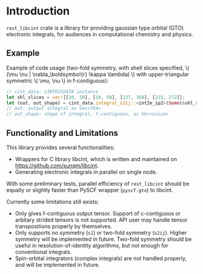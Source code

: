 # Introduction

`rest_libcint` crate is a library for providing gaussian type orbital (GTO) electronic integrals, for audiences in computational chemistry and physics.

## Example

Example of code usage (two-fold symmetry, with shell slices specified, \\( (\mu \nu | \nabla_\boldsymbol{r} \kappa \lambda) \\) with upper-triangular symmetric \\( \mu, \nu \\) in f-contiguous):
```rust
// cint_data: CINTR2CDATA instance
let shl_slices = vec![[10, 50], [10, 50], [127, 168], [215, 272]];
let (out, out_shape) = cint_data.integral_s2ij::<int2e_ip2>(Some(&shl_slices));
// out: output integral as Vec<f64>
// out_shape: shape of integral, f-contiguous, as Vec<usize>
```

## Functionality and Limitations

This library provides several functionalities:
- Wrappers for C library libcint, which is written and maintained on <https://github.com/sunqm/libcint>.
- Generating electronic integrals in parallel on single node.

With some preliminary tests, parallel efficiency of `rest_libcint` should be equally or slightly faster than PySCF wrapper (`pyscf.gto`) to libcint.

Currently some limitations still exists:
- Only gives f-contiguous output tensor. Support of c-contiguous or arbitary strided tensors is not supported.
  API user may handle tensor transpositions properly by themselves.
- Only supports no symmetry (`s1`) or two-fold symmetry (`s2ij`). Higher symmetry will be implemented in future.
  Two-fold symmetry should be useful in resolution-of-identity algorithms, but not enough for conventional integrals.
- Spin-orbital integrators (complex integrals) are not handled properly, and will be implemented in future.

